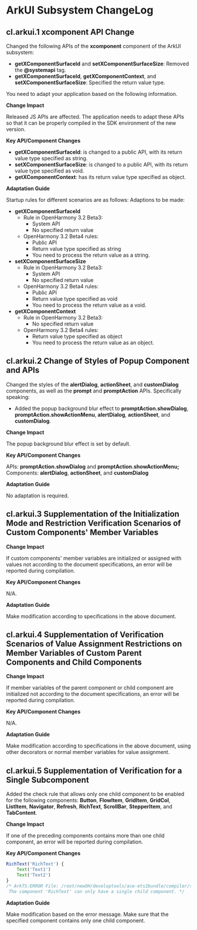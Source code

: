 # ArkUI Subsystem ChangeLog

## cl.arkui.1 xcomponent API Change

Changed the following APIs of the **xcomponent** component of the ArkUI subsystem:

 - **getXComponentSurfaceId** and **setXComponentSurfaceSize**: Removed the **@systemapi** tag.
 - **getXComponentSurfaceId**, **getXComponentContext**, and **setXComponentSurfaceSize**: Specified the return value type.

You need to adapt your application based on the following information.

**Change Impact**

Released JS APIs are affected. The application needs to adapt these APIs so that it can be properly compiled in the SDK environment of the new version.

**Key API/Component Changes**

 - **getXComponentSurfaceId**: is changed to a public API, with its return value type specified as string.
 - **setXComponentSurfaceSize**: is changed to a public API, with its return value type specified as void.
 - **getXComponentContext**: has its return value type specified as object.

**Adaptation Guide**

Startup rules for different scenarios are as follows:
Adaptions to be made:

  - **getXComponentSurfaceId**
    - Rule in OpenHarmony 3.2 Beta3:
      - System API
      - No specified return value
    - OpenHarmony 3.2 Beta4 rules:
      - Public API
      - Return value type specified as string
      - You need to process the return value as a string.
  - **setXComponentSurfaceSize**
    - Rule in OpenHarmony 3.2 Beta3:
      - System API
      - No specified return value
    - OpenHarmony 3.2 Beta4 rules:
      - Public API
      - Return value type specified as void
      - You need to process the return value as a void.
  - **getXComponentContext**
    - Rule in OpenHarmony 3.2 Beta3:
      - No specified return value
    - OpenHarmony 3.2 Beta4 rules:
      - Return value type specified as object
      - You need to process the return value as an object.
        
## cl.arkui.2 Change of Styles of Popup Component and APIs

Changed the styles of the **alertDialog**, **actionSheet**, and **customDialog** components, as well as the **prompt** and **promptAction** APIs. Specifically speaking:

 - Added the popup background blur effect to **promptAction.showDialog**, **promptAction.showActionMenu**, **alertDialog**, **actionSheet**, and **customDialog**.

**Change Impact**

The popup background blur effect is set by default.

**Key API/Component Changes**

APIs: **promptAction.showDialog** and **promptAction.showActionMenu;**
Components: **alertDialog**, **actionSheet**, and **customDialog**

**Adaptation Guide**

No adaptation is required.

## cl.arkui.3 Supplementation of the Initialization Mode and Restriction Verification Scenarios of Custom Components' Member Variables

**Change Impact**

If custom components' member variables are initialized or assigned with values not according to the document specifications, an error will be reported during compilation.

**Key API/Component Changes**

N/A.

**Adaptation Guide**

Make modification according to specifications in the above document.

## cl.arkui.4 Supplementation of Verification Scenarios of Value Assignment Restrictions on Member Variables of Custom Parent Components and Child Components


**Change Impact**

If member variables of the parent component or child component are initialized not according to the document specifications, an error will be reported during compilation.

**Key API/Component Changes**

N/A.

**Adaptation Guide**

Make modification according to specifications in the above document, using other decorators or normal member variables for value assignment.

## cl.arkui.5 Supplementation of Verification for a Single Subcomponent

Added the check rule that allows only one child component to be enabled for the following components: **Button**, **FlowItem**, **GridItem**, **GridCol**, **ListItem**, **Navigator**, **Refresh**, **RichText**, **ScrollBar**, **StepperItem**, and **TabContent**.


**Change Impact**

If one of the preceding components contains more than one child component, an error will be reported during compilation.

**Key API/Component Changes**

```js
RichText('RichText') {
    Text('Text1')
    Text('Text2')
}
/* ArkTS:ERROR File: /root/newOH/developtools/ace-ets2bundle/compiler/sample/pages/home.ets:25:7
 The component 'RichText' can only have a single child component. */
```

**Adaptation Guide**

Make modification based on the error message. Make sure that the specified component contains only one child component.
